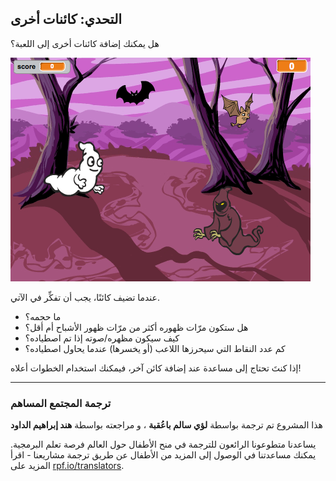 ## التحدي: كائنات أخرى

هل يمكنك إضافة كائنات أخرى إلى اللعبة؟

![لقطة الشاشة](images/ghost-final.png)

عندما تضيف كائنًا، يجب أن تفكِّر في الآتي.

+ ما حجمه؟
+ هل ستكون مرّات ظهوره أكثر من مرّات ظهور الأشباح أم أقل؟
+ كيف سيكون مظهره/صوته إذا تم اصطياده؟
+ كم عدد النقاط التي سيحرزها اللاعب (أو يخسرها) عندما يحاول اصطياده؟

إذا كنتَ تحتاج إلى مساعدة عند إضافة كائن آخر، فيمكنك استخدام الخطوات أعلاه!

***
### ترجمة المجتمع المساهم

هذا المشروع تم ترجمة بواسطة **لؤي سالم باعُقبة** ، و مراجعته بواسطة **هند إبراهيم الداود**

 يساعدنا متطوعونا الرائعون للترجمة في منح الأطفال حول العالم فرصة تعلم البرمجية. يمكنك مساعدتنا في الوصول إلى المزيد من الأطفال عن طريق ترجمة مشاريعنا - اقرأ المزيد على [rpf.io/translators](https://rpf.io/translators).
